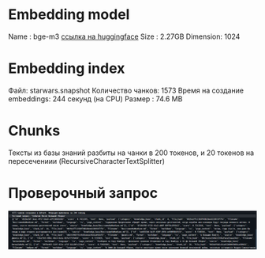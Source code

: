 # Embedding model
Name : bge-m3 [ссылка на huggingface](https://huggingface.co/BAAI/bge-m3)
Size : 2.27GB
Dimension: 1024

# Embedding index
Файл: starwars.snapshot
Количество чанков: 1573
Время на создание embeddings: 244 секунд (на CPU)
Размер : 74.6 MB

# Chunks
Тексты из базы знаний разбиты на чанки в 200 токенов, и 20 токенов на пересечениии (RecursiveCharacterTextSplitter)

# Проверочный запрос
![Пример запроса](image.png)